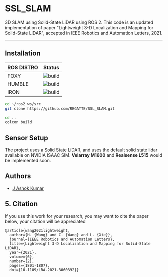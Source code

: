 # SSL_SLAM

3D SLAM using Solid-State LiDAR using ROS 2. This code is an updated implementation of paper "Lightweight 3-D Localization and Mapping for Solid-State LiDAR", accepted in IEEE Robotics and Automation Letters, 2021.

---

## Installation

| ROS DISTRO | Status |
|------------|--------|
| FOXY | ![build](https://github.com/REGATTE/SSL_SLAM/blob/main/.github/workflows/ros2_foxy/badge.svg) |
| HUMBLE | ![build](https://github.com/REGATTE/SSL_SLAM/blob/main/.github/workflows/ros2_humble/badge.svg) |
| IRON | ![build](https://github.com/REGATTE/SSL_SLAM/blob/main/.github/workflows/ros2_iron/badge.svg)|

```bash
cd ~/ros2_ws/src
git clone https://github.com/REGATTE/SSL_SLAM.git

cd ..
colcon build 
```

## Sensor Setup

The project uses a Solid State LiDAR, and uses the default solid state lidar available on NVIDIA ISAAC SIM. **Velarray M1600** and **Realsense L515** would be implemented soon. 

## Authors

- [J Ashok Kumar](https://github.com/REGATTE)

## 5. Citation
If you use this work for your research, you may want to cite the paper below, your citation will be appreciated 
```
@article{wang2021lightweight,
  author={H. {Wang} and C. {Wang} and L. {Xie}},
  journal={IEEE Robotics and Automation Letters}, 
  title={Lightweight 3-D Localization and Mapping for Solid-State LiDAR}, 
  year={2021},
  volume={6},
  number={2},
  pages={1801-1807},
  doi={10.1109/LRA.2021.3060392}}
```